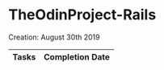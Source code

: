 # TheOdinProject-Rails
Creation: August 30th 2019

| Tasks | Completion Date | 
| ------| --------------- |
